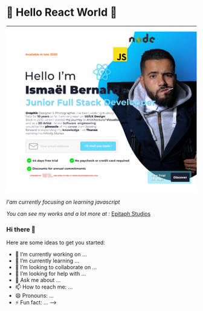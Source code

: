 #  🌌 Hello React World 🌌
---
<img src="/testpngbanner.png">

*I'am currently focusing on learning javascript* 

*You can see my works and a lot more at :* [Epitaph Studios](www.epitaphstudios.fr)





### Hi there 👋

Here are some ideas to get you started:

- 🔭 I’m currently working on ...
- 🌱 I’m currently learning ...
- 👯 I’m looking to collaborate on ...
- 🤔 I’m looking for help with ...
- 💬 Ask me about ...
- 📫 How to reach me: ...
- 😄 Pronouns: ...
- ⚡ Fun fact: ...
-->
